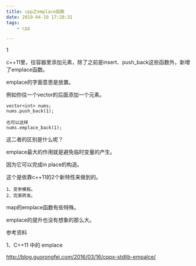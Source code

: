 ```yaml
---
title: cpp之emplace函数
date: 2019-04-10 17:28:31
tags:
	- cpp

---
```




1

c++11里，往容器里添加元素，除了之前是insert、push_back这些函数外，新增了emplace函数。

emplace的字面意思是放置。

例如你往一个vector的后面添加一个元素。

```
vector<int> nums;
nums.push_back(1);

也可以这样
nums.emplace_back(1);
```

这二者的区别是什么呢？

emplace最大的作用就是避免临时变量的产生。

因为它可以完成in place的构造。

这个是依靠c++11的2个新特性来做到的。

```
1、变参模板。
2、完美转发。
```



map的emplace函数有些特殊。

emplace的提升也没有想象的那么大。



参考资料

1、C++11 中的 emplace

http://blog.guorongfei.com/2016/03/16/cppx-stdlib-empalce/